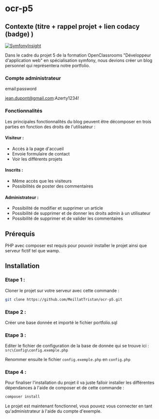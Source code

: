 # ocr-p5

## Contexte (titre + rappel projet + lien codacy (badge) )
[![SymfonyInsight](https://insight.symfony.com/projects/298b5fcf-0828-4207-b5ca-5c4696451c88/mini.svg)](https://insight.symfony.com/projects/298b5fcf-0828-4207-b5ca-5c4696451c88)

Dans le cadre du projet 5 de la formation OpenClassrooms "Développeur d'application web" en spécialisation symfony, nous devions créer un blog personnel qui représentera notre portfolio.

### Compte administrateur 

email:password

jean.dupont@gmail.com:Azerty1234!

### Fonctionnalités 

Les principales fonctionnalités du blog peuvent être décomposer en trois parties en fonction des droits de l'utilisateur :

#### Visiteur :
* Accès à la page d'accueil
* Envoie formulaire de contact
* Voir les différents projets

#### Inscrits :
* Même accès que les visiteurs
* Possibilités de poster des commentaires

#### Administrateur : 
* Possibilité de modifier et supprimer un article
* Possibilité de supprimer et de donner les droits admin à un utilisateur
* Possibilité de supprimer et de valider les commentaires

## Prérequis

PHP avec composer est requis pour pouvoir installer le projet ainsi que serveur fictif tel que wamp.

## Installation

### Etape 1 : 

Cloner le projet sur votre serveur avec cette commande : 
```bash
git clone https://github.com/MeillatTristan/ocr-p5.git
```

### Etape 2 :

Créer une base donnée et importé le fichier portfolio.sql

### Etape 3 : 

Editer le fichier de configuration de la base de donnée qui se trouve ici : ```src\Config\config.exemple.php```

Renommer ensuite le fichier ```config.exemple.php``` en ```config.php```

### Etape 4 : 

Pour finaliser l'installation du projet il va juste falloir installer les différentes dépendances à l'aide de composer et de cette commande :
```bash
composer install
```

Le projet est maintenant fonctionnel, vous pouvez vous connecter en tant qu'administrateur à l'aide du compte d'exemple.
